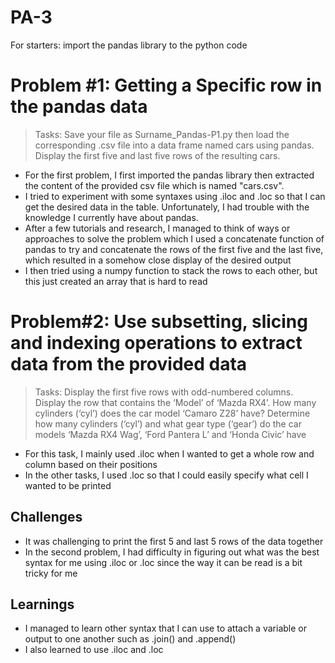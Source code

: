 # PA-3
For starters: import the pandas library to the python code

# Problem #1: Getting a Specific row in the pandas data
> Tasks: Save your file as Surname_Pandas-P1.py then load the corresponding .csv file into a data frame named cars using pandas. Display the first five and last five rows of the resulting cars.

- For the first problem, I first imported the pandas library then extracted the content of the provided csv file which is named "cars.csv".
- I tried to experiment with some syntaxes using .iloc and .loc so that I can get the desired data in the table. Unfortunately, I had trouble with the knowledge I currently have about pandas.
- After a few tutorials and research, I managed to think of ways or approaches to solve the problem which I used a concatenate function of pandas to try and concatenate the rows of the first five and the last five, which resulted in a somehow close display of the desired output
- I then tried using a numpy function to stack the rows to each other, but this just created an array that is hard to read


# Problem#2: Use subsetting, slicing and indexing operations to extract data from the provided data
> Tasks: Display the first five rows with odd-numbered columns. Display the row that contains the ‘Model’ of ‘Mazda RX4’. How many cylinders (‘cyl’) does the car model ‘Camaro Z28’ have? Determine how many cylinders (‘cyl’) and what gear type (‘gear’) do the car models ‘Mazda RX4 
Wag’, ‘Ford Pantera L’ and ‘Honda Civic’ have

- For this task, I mainly used .iloc when I wanted to get a whole row and column based on their positions
- In the other tasks, I used .loc so that I could easily specify what cell I wanted to be printed

## Challenges
- It was challenging to print the first 5 and last 5 rows of the data together
- In the second problem, I had difficulty in figuring out what was the best syntax for me using .iloc or .loc since the way it can be read is a bit tricky for me

## Learnings
- I managed to learn other syntax that I can use to attach a variable or output to one another such as .join() and .append()
- I also learned to use .iloc and .loc 

